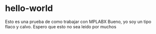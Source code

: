 # hello-world
Esto es una prueba de como trabajar con MPLABX
Bueno, yo soy un tipo flaco y calvo. 
Espero que esto no sea leido por muchos
